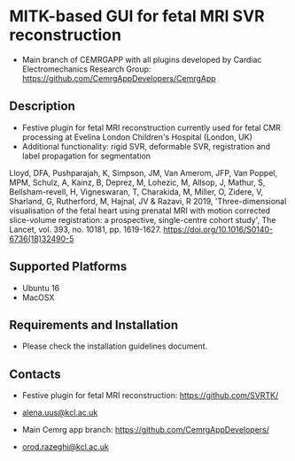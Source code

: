 MITK-based GUI for fetal MRI SVR reconstruction 
=======================================

- Main branch of CEMRGAPP with all plugins developed by Cardiac Electromechanics Research Group: https://github.com/CemrgAppDevelopers/CemrgApp 


Description 
------------------------------------------

- Festive plugin for fetal MRI reconstruction currently used for fetal CMR processing at Evelina London Children's Hospital (London, UK)
- Additional functionality: rigid SVR, deformable SVR, registration and label propagation for segmentation

Lloyd, DFA, Pushparajah, K, Simpson, JM, Van Amerom, JFP, Van Poppel, MPM, Schulz, A, Kainz, B, Deprez, M, Lohezic, M, Allsop, J, Mathur, S, Bellsham-revell, H, Vigneswaran, T, Charakida, M, Miller, O, Zidere, V, Sharland, G, Rutherford, M, Hajnal, JV & Razavi, R 2019, 'Three-dimensional visualisation of the fetal heart using prenatal MRI with motion corrected slice-volume registration: a prospective, single-centre cohort study', The Lancet, vol. 393, no. 10181, pp. 1619-1627. https://doi.org/10.1016/S0140-6736(18)32490-5


Supported Platforms
------------------------------------------
- Ubuntu 16
- MacOSX 


Requirements and Installation 
------------------------------------------
- Please check the installation guidelines document. 


Contacts
------------------------------------------
- Festive plugin for fetal MRI reconstruction: https://github.com/SVRTK/
- alena.uus@kcl.ac.uk

- Main Cemrg app branch: https://github.com/CemrgAppDevelopers/
- orod.razeghi@kcl.ac.uk


